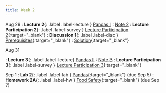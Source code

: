 ```yaml
---
title: Week 2
---
```


Aug 29
: **Lecture 2**{: .label .label-lecture } [Pandas I](lecture/lec02)
    : [Note 2](https://ds100.org/course-notes/pandas_1/pandas_1.html)
: **Lecture Participation 2**{: .label .label-survey } [Lecture Participation 2](https://app.sli.do/event/4QmS3UTmWEpDKemwi1qYoH/embed/polls/d368fb7a-eca0-4fb7-88eb-2e7387f54a70){:target="_blank"}
: **Discussion 1**{: .label .label-disc } [Prerequisites](https://drive.google.com/file/d/1527BuJQNH9n3FjQBwsCgR55mwfn_FZfq/view?usp=sharing){:target="_blank"}
    : [Solution](https://drive.google.com/file/d/1ltNQiB8XOdxjaRk6DPTXFhOPK1EnVryH/view?usp=sharing){:target="_blank"}

Aug 31

: **Lecture 3**{: .label .label-lecture} [Pandas II](lecture/lec03)
    : [Note 3](https://ds100.org/course-notes/pandas_2/pandas_2.html)
: **Lecture Participation 3**{: .label .label-survey } [Lecture Participation 3](https://app.sli.do/event/61pzr75VjmSxRLhMyVvepb/embed/polls/ff7390f5-64a7-4785-bc4c-48ee8a1e5618){:target="_blank"}

Sep 1
: **Lab 2**{: .label .label-lab } [Pandas](https://data100.datahub.berkeley.edu/hub/user-redirect/git-pull?repo=https%3A%2F%2Fgithub.com%2FDS-100%2Ffa23-student&urlpath=lab%2Ftree%2Ffa23-student%2F%2Flab%2Flab02A%2Flab02A.ipynb&branch=main){:target="_blank"} (due Sep 5)
: **Homework 2A**{: .label .label-hw } [Food Safety](https://data100.datahub.berkeley.edu/hub/user-redirect/git-pull?repo=https%3A%2F%2Fgithub.com%2FDS-100%2Ffa23-student&urlpath=lab%2Ftree%2Ffa23-student%2F%2Fhw%2Fhw02A%2Fhw02A.ipynb&branch=main){:target="_blank"} (due Sep 7)
